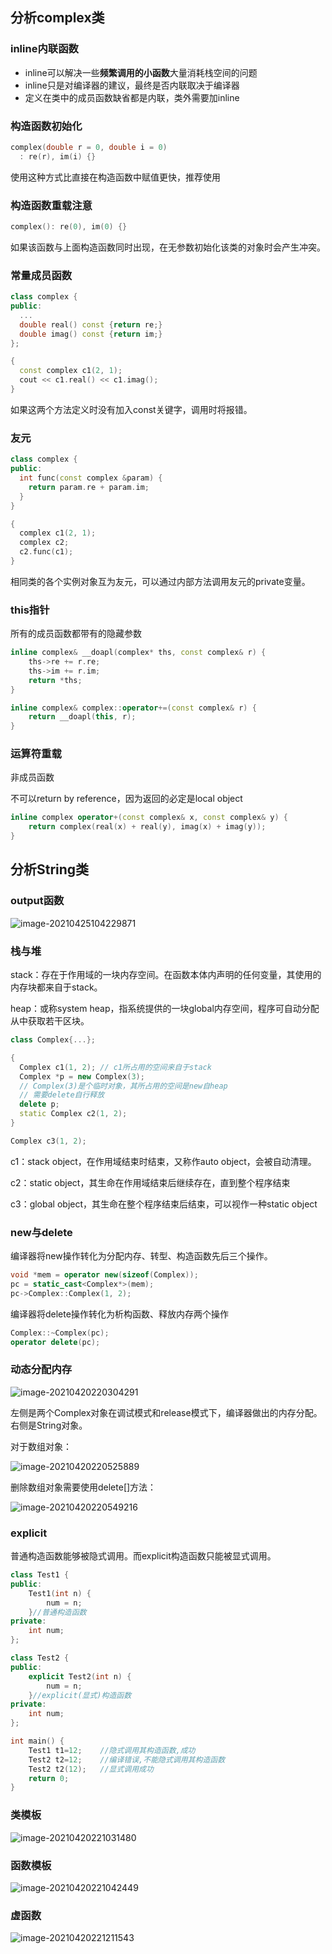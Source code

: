 ## 分析complex类

### inline内联函数

- inline可以解决一些**频繁调用的小函数**大量消耗栈空间的问题
- inline只是对编译器的建议，最终是否内联取决于编译器
- 定义在类中的成员函数缺省都是内联，类外需要加inline

### 构造函数初始化

```cpp
complex(double r = 0, double i = 0) 
  : re(r), im(i) {}
```

使用这种方式比直接在构造函数中赋值更快，推荐使用

### 构造函数重载注意

```cpp
complex(): re(0), im(0) {}
```

如果该函数与上面构造函数同时出现，在无参数初始化该类的对象时会产生冲突。

### 常量成员函数

```cpp
class complex {
public:
  ...
  double real() const {return re;}
  double imag() const {return im;}
};

{
  const complex c1(2, 1);
  cout << c1.real() << c1.imag();
}
```

如果这两个方法定义时没有加入const关键字，调用时将报错。

### 友元

```cpp
class complex {
public:
  int func(const complex &param) {
    return param.re + param.im;
  }
}

{
  complex c1(2, 1);
  complex c2;
  c2.func(c1);
}
```

相同类的各个实例对象互为友元，可以通过内部方法调用友元的private变量。

### this指针

所有的成员函数都带有的隐藏参数

```cpp
inline complex& __doapl(complex* ths, const complex& r) {
    ths->re += r.re;
    ths->im += r.im;
    return *ths;
}

inline complex& complex::operator+=(const complex& r) {
    return __doapl(this, r);
}
```

### 运算符重载

非成员函数

不可以return by reference，因为返回的必定是local object

```cpp
inline complex operator+(const complex& x, const complex& y) {
    return complex(real(x) + real(y), imag(x) + imag(y));
}
```

## 分析String类

### output函数

![image-20210425104229871](../images/image-20210425104229871.png)



### 栈与堆

stack：存在于作用域的一块内存空间。在函数本体内声明的任何变量，其使用的内存块都来自于stack。

heap：或称system heap，指系统提供的一块global内存空间，程序可自动分配从中获取若干区块。

```cpp
class Complex{...};

{
  Complex c1(1, 2); // c1所占用的空间来自于stack
  Complex *p = new Complex(3);
  // Complex(3)是个临时对象，其所占用的空间是new自heap
  // 需要delete自行释放
  delete p;
  static Complex c2(1, 2);
}

Complex c3(1, 2);
```

c1：stack object，在作用域结束时结束，又称作auto object，会被自动清理。

c2：static object，其生命在作用域结束后继续存在，直到整个程序结束

c3：global object，其生命在整个程序结束后结束，可以视作一种static object

### new与delete

编译器将new操作转化为分配内存、转型、构造函数先后三个操作。

```cpp
void *mem = operator new(sizeof(Complex));
pc = static_cast<Complex*>(mem);
pc->Complex::Complex(1, 2);
```

编译器将delete操作转化为析构函数、释放内存两个操作

```cpp
Complex::~Complex(pc);
operator delete(pc);
```

### 动态分配内存

![image-20210420220304291](../images/image-20210420220304291.png)

左侧是两个Complex对象在调试模式和release模式下，编译器做出的内存分配。右侧是String对象。

对于数组对象：

![image-20210420220525889](../images/image-20210420220525889.png)

删除数组对象需要使用delete[]方法：

![image-20210420220549216](../images/image-20210420220549216.png)

### explicit

普通构造函数能够被隐式调用。而explicit构造函数只能被显式调用。

```cpp
class Test1 {
public:
    Test1(int n) {
        num = n;
    }//普通构造函数
private:
    int num;
};

class Test2 {
public:
    explicit Test2(int n) {
        num = n;
    }//explicit(显式)构造函数
private:
    int num;
};

int main() {
    Test1 t1=12;	//隐式调用其构造函数,成功
    Test2 t2=12;	//编译错误,不能隐式调用其构造函数
    Test2 t2(12);	//显式调用成功
    return 0;
}
```

### 类模板

![image-20210420221031480](../images/image-20210420221031480.png)

### 函数模板

![image-20210420221042449](../images/image-20210420221042449.png)

### 虚函数

![image-20210420221211543](../images/image-20210420221211543.png)

